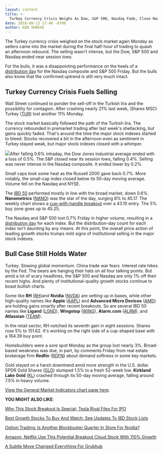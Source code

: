 ```yaml
---
layout: content
title: >-
  Turkey Currency Crisis Weighs As Dow, S&P 500, Nasdaq Fade, Close Near Lows
date: 2018-08-13 17:40 -0700
author: KEN SHREVE
---
```






The Turkey currency crisis weighed on the stock market again Monday as sellers came into the market during the final half-hour of trading to quash an afternoon rebound. The selling wasn't intense, but the Dow, S&P 500 and Nasdaq ended near session lows.




For the bulls, it was a disappointing performance on the heels of a [distribution day](https://www.investors.com/ibd-university/market-timing/market-tops/) for the Nasdaq composite and S&P 500 Friday. But the bulls also know that the confirmed uptrend is still very much intact.


Turkey Currency Crisis Fuels Selling
------------------------------------


Wall Street continued to ponder the sell-off in the Turkish lira and the possibility for contagion. After crashing nearly 21% last week, iShares MSCI Turkey ([TUR](https://research.investors.com/quote.aspx?symbol=TUR)) lost another 11% Monday.


The stock market basically followed the path of the Turkish lira. The currency rebounded in premarket trading after last week's shellacking, but gains quickly faded. That's around the time the major stock indexes started to bleed. Stocks recovered a bit in the afternoon even as sentiment in Turkey stayed weak, but major stock indexes closed with a whimper.


![](https://www.investors.com/wp-content/uploads/2018/08/MP_4x3_081318-208x300.jpg)After falling 0.6% intraday, the Dow Jones industrial average ended with a loss of 0.5%. The S&P closed near its session lows, falling 0.4%. Selling was never intense in the Nasdaq composite. It ended lower by 0.2%.


Small caps took some heat as the Russell 2000 gave back 0.7%. More notably, the small-cap index closed below its 50-day moving average. Volume fell on the Nasdaq and NYSE.


The [IBD 50](https://research.investors.com/stock-lists/ibd-50/) performed mostly in line with the broad market, down 0.6%. **Nanometrics** ([NANO](https://research.investors.com/quote.aspx?symbol=NANO)) was the star of the day, surging 8% to 45.17. The weekly chart shows a [cup-with-handle breakout](https://www.investors.com/research/ibd-stock-of-the-day/nanometrics-stock-nears-buy-point/) over a 43.10 entry. The 5% buy zone goes up to 45.25.


The Nasdaq and S&P 500 lost 0.7% Friday in higher volume, resulting in a [distribution day](http://www.investors.com/ibd-university/market-timing/market-tops/) for each index. But the distribution-day count for each index isn't daunting by any means. At this point, the overall price action of leading growth stocks trumps mild signs of institutional selling in the major stock indexes.


Bull Case Still Holds Water
---------------------------


Turkey. Slowing global momentum. China trade war fears. Interest rate hikes by the Fed. The bears are hanging their hats on all four talking points. But amid a lot of scary headlines, the S&P 500 and Nasdaq are only 1% off their recent highs. And plenty of institutional-quality growth stocks continue to boast bullish charts.


Some like **RH** ([RH](https://research.investors.com/quote.aspx?symbol=RH))and **Nvidia** ([NVDA](https://research.investors.com/quote.aspx?symbol=NVDA)) are setting up in bases, while other high-quality names like **Apple** ([AAPL](https://research.investors.com/quote.aspx?symbol=AAPL)) and **Advanced Micro Devices** ([AMD](https://research.investors.com/quote.aspx?symbol=AMD)) are holding gains smartly after recent breakouts. So are several IBD 50 names like **Ligand** ([LGND](https://research.investors.com/quote.aspx?symbol=LGND)), **Wingstop** ([WING](https://research.investors.com/quote.aspx?symbol=WING)), **Alarm.com** ([ALRM](https://research.investors.com/quote.aspx?symbol=ALRM)), and **Atlassian** ([TEAM](https://research.investors.com/quote.aspx?symbol=TEAM)).


In the retail sector, RH notched its seventh gain in eight sessions. Shares rose 5% to 151.62. It's working on the right side of a cup-shaped base with a 164.39 buy point.


Homebuilders were a sore spot Monday as the group lost nearly 3%. Broad-based weakness was due, in part, by comments Friday from real estate brokerage firm **Redfin** ([RDFN](https://research.investors.com/quote.aspx?symbol=RDFN)) about demand softness in some key markets.


Gold stayed on a harsh downtrend amid more strength in the U.S. dollar. SPDR Gold Shares ([GLD](https://research.investors.com/quote.aspx?symbol=GLD)) slumped 1.5% to a fresh 52-week low. **Kirkland Lake Gold** ([KL](https://research.investors.com/quote.aspx?symbol=KL)) crashed through its 50-day moving average, falling around 7.5% in heavy volume.


[View the General Market Indicators chart page here](https://www.investors.com/wp-content/uploads/2018/08/IBD1308152213GMI.pdf).


**YOU MIGHT ALSO LIKE**:


[Why This Stock Breakout Is Special; Tesla Rival Files For IPO](https://www.investors.com/market-trend/stock-market-today/dow-jones-futures-nanometrics-stock-tesla-rival-nio-ipo/)


[Best Growth Stocks To Buy And Watch: See Updates To IBD Stock Lists](https://www.investors.com/stock-lists/best-growth-stocks-buy-watch-ibd-stock-lists/)


[Option Trading: Is Another Blockbuster Quarter In Store For Nvidia?](https://www.investors.com/research/earnings-preview/earnings-option-trading/)


[Amazon, Netflix Use This Potential Breakout Cloud Stock With 110% Growth](https://www.investors.com/research/ibd-stock-analysis/workday-stock-cloud-computing-amazon-netflix-bofa/)


[A Subtle Move Changed Everything For Grubhub](https://www.investors.com/stock-lists/sector-leaders/grubhub-stock/)


 




